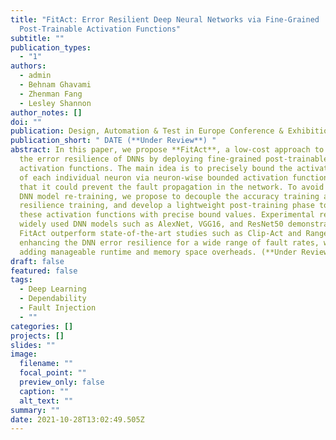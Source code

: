 ```yaml
---
title: "FitAct: Error Resilient Deep Neural Networks via Fine-Grained
  Post-Trainable Activation Functions"
subtitle: ""
publication_types:
  - "1"
authors:
  - admin
  - Behnam Ghavami
  - Zhenman Fang
  - Lesley Shannon
author_notes: []
doi: ""
publication: Design, Automation & Test in Europe Conference & Exhibition (*DATE*)
publication_short: " DATE (**Under Review**) "
abstract: In this paper, we propose **FitAct**, a low-cost approach to enhance
  the error resilience of DNNs by deploying fine-grained post-trainable
  activation functions. The main idea is to precisely bound the activation value
  of each individual neuron via neuron-wise bounded activation functions, so
  that it could prevent the fault propagation in the network. To avoid complex
  DNN model re-training, we propose to decouple the accuracy training and
  resilience training, and develop a lightweight post-training phase to learn
  these activation functions with precise bound values. Experimental results on
  widely used DNN models such as AlexNet, VGG16, and ResNet50 demonstrate that
  FitAct outperform state-of-the-art studies such as Clip-Act and Ranger in
  enhancing the DNN error resilience for a wide range of fault rates, while
  adding manageable runtime and memory space overheads. (**Under Review**)
draft: false
featured: false
tags:
  - Deep Learning
  - Dependability
  - Fault Injection
  - ""
categories: []
projects: []
slides: ""
image:
  filename: ""
  focal_point: ""
  preview_only: false
  caption: ""
  alt_text: ""
summary: ""
date: 2021-10-28T13:02:49.505Z
---
```


